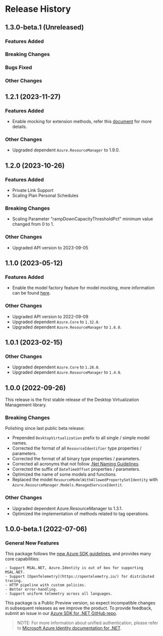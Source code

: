 # Release History

## 1.3.0-beta.1 (Unreleased)

### Features Added

### Breaking Changes

### Bugs Fixed

### Other Changes

## 1.2.1 (2023-11-27)

### Features Added

- Enable mocking for extension methods, refer this [document](https://aka.ms/azsdk/net/mocking) for more details.

### Other Changes

- Upgraded dependent `Azure.ResourceManager` to 1.9.0.

## 1.2.0 (2023-10-26)

### Features Added

- Private Link Support
- Scaling Plan Personal Schedules

### Breaking Changes

- Scaling Parameter "rampDownCapacityThresholdPct" minimum value changed from 0 to 1.

### Other Changes

- Upgraded API version to 2023-09-05

## 1.1.0 (2023-05-12)

### Features Added

- Enable the model factory feature for model mocking, more information can be found [here](https://azure.github.io/azure-sdk/dotnet_introduction.html#dotnet-mocking-factory-builder).

### Other Changes

- Upgraded API version to 2022-09-09
- Upgraded dependent `Azure.Core` to `1.32.0`.
- Upgraded dependent `Azure.ResourceManager` to `1.6.0`.

## 1.0.1 (2023-02-15)

### Other Changes

- Upgraded dependent `Azure.Core` to `1.28.0`.
- Upgraded dependent `Azure.ResourceManager` to `1.4.0`.

## 1.0.0 (2022-09-26)

This release is the first stable release of the Desktop Virtualization Management library.

### Breaking Changes

Polishing since last public beta release:
- Prepended `DesktopVirtualization` prefix to all single / simple model names.
- Corrected the format of all `ResourceIdentifier` type properties / parameters.
- Corrected the format of all binary type properties / parameters.
- Corrected all acronyms that not follow [.Net Naming Guidelines](https://docs.microsoft.com/dotnet/standard/design-guidelines/naming-guidelines).
- Corrected the suffix of `DateTimeOffset` properties / parameters.
- Optimized the name of some models and functions.
- Replaced the model `ResourceModelWithAllowedPropertySetIdentity` with `Azure.ResourceManager.Models.ManagedServiceIdentit`.

### Other Changes

- Upgraded dependent Azure.ResourceManager to 1.3.1.
- Optimized the implementation of methods related to tag operations.

## 1.0.0-beta.1 (2022-07-06)

### General New Features

This package follows the [new Azure SDK guidelines](https://azure.github.io/azure-sdk/general_introduction.html), and provides many core capabilities:

    - Support MSAL.NET, Azure.Identity is out of box for supporting MSAL.NET.
    - Support [OpenTelemetry](https://opentelemetry.io/) for distributed tracing.
    - HTTP pipeline with custom policies.
    - Better error-handling.
    - Support uniform telemetry across all languages.

This package is a Public Preview version, so expect incompatible changes in subsequent releases as we improve the product. To provide feedback, submit an issue in our [Azure SDK for .NET GitHub repo](https://github.com/Azure/azure-sdk-for-net/issues).

> NOTE: For more information about unified authentication, please refer to [Microsoft Azure Identity documentation for .NET](https://docs.microsoft.com//dotnet/api/overview/azure/identity-readme?view=azure-dotnet).

